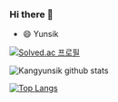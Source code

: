 ### Hi there 👋

- 😄 Yunsik


[![Solved.ac
프로필](http://mazassumnida.wtf/api/v2/generate_badge?boj={01089292615})](https://solved.ac/{01089292615})

![Kangyunsik github stats](https://github-readme-stats.vercel.app/api?username=Kangyunsik&show_icons=true&theme=onedark) 

[![Top Langs](https://github-readme-stats.vercel.app/api/top-langs/?username=Kangyunsik&layout=compact&theme=onedark)](https://github.com/anuraghazra/github-readme-stats)

<!--
**kangyunsik/Kangyunsik** is a ✨ _special_ ✨ repository because its `README.md` (this file) appears on your GitHub profile.

Here are some ideas to get you started:

- 🔭 I’m currently working on ...
- 🌱 I’m currently learning ...
- 👯 I’m looking to collaborate on ...
- 🤔 I’m looking for help with ...
- 💬 Ask me about ...
- 📫 How to reach me: ...
- 😄 Pronouns: ...
- ⚡ Fun fact: ...
-->
